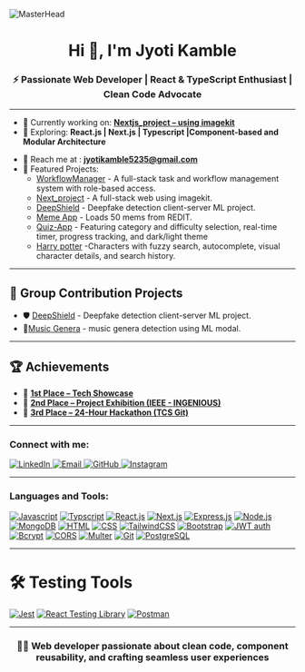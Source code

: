 ![MasterHead](https://maruf001-mt.github.io/Premium-Delivery/web.gif)

<h1 align="center">Hi 👋, I'm Jyoti Kamble </h1>
<h3 align="center">⚡ Passionate Web Developer | React & TypeScript Enthusiast | Clean Code Advocate</h3>

--- 

- 🔭 Currently working on: **[Nextjs_project – using imagekit](https://github.com/Jyotikamble-creator/Nextjs_Project)**  
- 🌱 Exploring: **React.js | Next.js | Typescript |Component-based and  Modular Architecture**
<!-- - 💡 Constantly sharpening my skills through my [Android Practice Hub](https://github.com/Codexyze/practice_Set_Code) — a personal playground of concepts, mini-projects, and experiments.   -->
- 💌 Reach me at : **jyotikamble5235@gmail.com**
- 🧠 Featured Projects:
  - [WorkflowManager](https://github.com/Jyotikamble-creator/WorkFlowManager) - A full-stack task and workflow management system with role-based access.
  - [Next_project](https://github.com/Jyotikamble-creator/Nextjs_Project) - A full-stack web using imagekit.
  - [DeepShield](https://github.com/Jyotikamble-creator/DeepFake-Detection) - Deepfake detection client-server ML project.
  - [Meme App](https://github.com/Jyotikamble-creator/Meme-App) - Loads 50 mems from REDIT.
  - [Quiz-App](https://github.com/Jyotikamble-creator/quiz-app) - Featuring category and difficulty selection, real-time timer, progress tracking, and dark/light theme
  - [Harry potter](https://github.com/Jyotikamble-creator/HARRY-POTTER--Website) -Characters with fuzzy search, autocomplete, visual character details, and search history.

---

## 👥 Group Contribution Projects

- 🛡️ [DeepShield](https://github.com/Jyotikamble-creator/DeepFake-Detection) - Deepfake detection client-server ML project.
- 🎼[Music Genera](https://github.com/Jyotikamble-creator/Mini_Project_College) - music genera detection using ML modal.

---

## 🏆 Achievements

- 🥇 **[1st Place – Tech Showcase ](https://drive.google.com/file/d/1tVfbYkwx79LCfoAFqTbpCQtlSJy2vT2T/view)**
- 🥈 **[2nd Place – Project Exhibition (IEEE - INGENIOUS)](https://drive.google.com/file/d/1xXr7KZprYD7Ls-YtzG_v6OUZr6uCNxsH/view)**
- 🥉 **[3rd Place – 24-Hour Hackathon (TCS Git)](https://drive.google.com/file/d/1Ljtpnbr2p5fDsTgFCzh1ZC1XNK6oYmJK/view)**

---

<h3 align="left">Connect with me:</h3>

<p align="left">

  <a href="https://www.linkedin.com/in/jyoti-kamble-564870366/" target="_blank">
    <img src="https://img.shields.io/badge/LinkedIn-blue?style=flat&logo=linkedin" alt="LinkedIn"/>
  </a>

   <a href="mailto:jyotikamble5235@gmail.com" target="_blank">
    <img src="https://img.shields.io/badge/Email-D14836?style=flat&logo=gmail&logoColor=white" alt="Email"/>
  </a>

  <a href="https://github.com/Jyotikamble-creator" target="_blank">
    <img src="https://img.shields.io/badge/GitHub-black?style=flat&logo=github" alt="GitHub"/>
  </a>

 <a href="https://www.instagram.com/jk_jyo_ti/" target="_blank">
    <img src="https://img.shields.io/badge/Instagram-E4405F?style=flat&logo=instagram&logoColor=white" alt="Instagram"/>
  </a>

</p>

---

<h3 align="left">Languages and Tools:</h3>

<p align="left">

[![Javascript](https://img.shields.io/badge/Javascript-FFCA28?style=for-the-badge&logo=javascript&logoColor=black)](https://developer.mozilla.org/en-US/docs/Web/JavaScript)
[![Typscript](https://img.shields.io/badge/Typescript-4285F4?style=for-the-badge&logo=typescript&logoColor=black)](https://www.typescriptlang.org/docs/)
[![React.js](https://img.shields.io/badge/React.js-3DDC84?style=for-the-badge&logo=reactjs&logoColor=black)](https://vite.dev/)
[![Next.js](https://img.shields.io/badge/Next.js-FFCA28?style=for-the-badge&logo=nextjs&logoColor=black)](https://nextjs.org/)
[![Express.js](https://img.shields.io/badge/Express.js-ED8B00?style=for-the-badge&logo=expressjs&logoColor=black)](https://expressjs.com/)
[![Node.js](https://img.shields.io/badge/Node.js-003B57?style=for-the-badge&logo=nodejs&logoColor=black)](https://nodejs.org/en)
[![MongoDB](https://img.shields.io/badge/MongoDB-4169E1?style=for-the-badge&logo=mongodb&logoColor=black)](https://www.mongodb.com/atlas)
[![HTML](https://img.shields.io/badge/HTML-3776AB?style=for-the-badge&logo=html&logoColor=black)](https://developer.mozilla.org/en-US/docs/Web/HTML)
[![CSS](https://img.shields.io/badge/CSS-00599C?style=for-the-badge&logo=css&logoColor=black)](https://developer.mozilla.org/en-US/docs/Web/CSS)
[![TailwindCSS](https://img.shields.io/badge/Tailwindcss-F05032?style=for-the-badge&logo=tailwindcss&logoColor=black)](https://tailwindcss.com/)
[![Bootstrap](https://img.shields.io/badge/Bootstrap-FFCA28?style=for-the-badge&logo=bootstrsp&logoColor=black)](https://getbootstrap.com/)
[![JWT auth](https://img.shields.io/badge/JWTauth-4285F4?style=for-the-badge&logo=jwtauth&logoColor=black)](https://www.jwt.io/)
[![Bcrypt](https://img.shields.io/badge/Bcryption-3DDC84?style=for-the-badge&logo=brcypt&logoColor=black)](https://www.npmjs.com/package/bcrypt)
[![CORS](https://img.shields.io/badge/CORS-3776AB?style=for-the-badge&logo=cors&logoColor=black)](https://developer.mozilla.org/en-US/docs/Web/HTTP/Guides/CORS)
[![Multer](https://img.shields.io/badge/Multer-ED8B00?style=for-the-badge&logo=multer&logoColor=black)](https://www.npmjs.com/package/multer)
[![Git](https://img.shields.io/badge/Git-F05032?style=for-the-badge&logo=git&logoColor=black)](https://git-scm.com/)
[![PostgreSQL](https://img.shields.io/badge/PostgreSQL-4169E1?style=for-the-badge&logo=postgresql&logoColor=black)](https://www.postgresql.org/)

</p>

---
 # 🛠️  Testing Tools
 [![Jest](https://img.shields.io/badge/Jest-25A162?style=for-the-badge&logo=jest5&logoColor=black)](jestjs.io)
[![React Testing Library](https://img.shields.io/badge/React_Testing_Library-9B59B6?style=for-the-badge&logo=react&logoColor=black)](https://testing-library.com/docs/react-testing-library/intro/)
[![Postman](https://img.shields.io/badge/PostMan-3DDC84?style=for-the-badge&logo=postman&logoColor=black)](https://www.postman.com/)


---

<h3 align="center">👨‍💻 Web developer passionate about clean code, component reusability, and crafting seamless user experiences</h3>


<!-- add emogi in the project,logo in tools -->